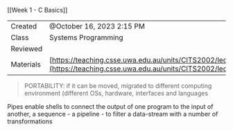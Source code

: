 [[Week 1 - C Basics]]


|   |   |
|---|---|
|Created|@October 16, 2023 2:15 PM|
|Class|Systems Programming|
|Reviewed||
|Materials|[https://teaching.csse.uwa.edu.au/units/CITS2002/lectures/lecture22/singlepage.html](https://teaching.csse.uwa.edu.au/units/CITS2002/lectures/lecture22/singlepage.html)|

> PORTABILITY: if it can be moved, migrated to different computing environment (different OSs, hardware, interfaces and languages

Pipes enable shells to connect the output of one program to the input of another, a sequence - a pipeline - to filter a data-stream with a number of transformations